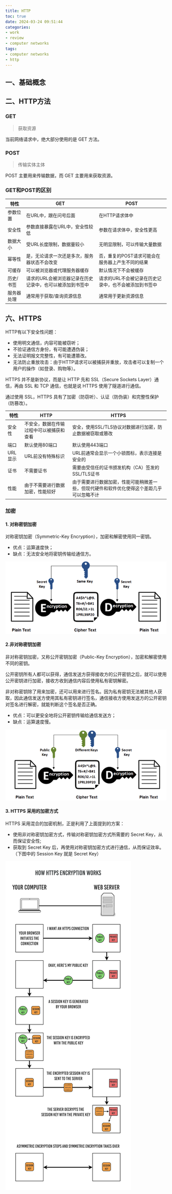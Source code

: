 ```yaml
---
title: HTTP
toc: true
date: 2024-03-24 09:51:44
categories:
- work
- review
- computer networks
tags:
- computer networks
- http
---
```


## 一、基础概念

<!--more-->

## 二、HTTP方法

### GET

> 获取资源

当前网络请求中，绝大部分使用的是 GET 方法。

###  POST

> 传输实体主体

POST 主要用来传输数据，而 GET 主要用来获取资源。

### GET和POST的区别

| 特性       | GET                                                       | POST                                                  |
| ---------- | --------------------------------------------------------- | ----------------------------------------------------- |
| 参数位置   | 在URL中，跟在问号后面                                     | 在HTTP请求体中                                        |
| 安全性     | 参数直接暴露在URL中，安全性较低                           | 参数在请求体中，安全性更高                            |
| 数据大小   | 受URL长度限制，数据量较小                                 | 无明显限制，可以传输大量数据                          |
| 幂等性     | 是，无论请求一次还是多次，服务器状态不会改变              | 否，重复的POST请求可能会在服务器上产生不同的结果      |
| 可缓存     | 可以被浏览器或代理服务器缓存                              | 默认情况下不会被缓存                                  |
| 历史/书签  | 请求的URL会被浏览器记录在历史记录中，也可以被添加到书签中 | 请求的URL不会被记录在历史记录中，也不会被添加到书签中 |
| 服务器处理 | 通常用于获取/查询资源信息                                 | 通常用于更新资源信息                                  |

## 六、HTTPS

HTTP有以下安全性问题：

- 使用明文通信，内容可能被窃听；
- 不验证通信方身份，有可能遭遇伪装；
- 无法证明报文完整性，有可能遭篡改。
- 无法防止重放攻击：由于HTTP请求可以被捕获并重放，攻击者可以复制一个用户的操作（如登录、购物等）。

HTTPS 并不是新协议，而是让 HTTP 先和 SSL（Secure Sockets Layer）通信，再由 SSL 和 TCP 通信，也就是说 HTTPS 使用了隧道进行通信。

通过使用 SSL，HTTPS 具有了加密（防窃听）、认证（防伪装）和完整性保护（防篡改）。

| 特性    | HTTP                                     | HTTPS                                                        |
| ------- | ---------------------------------------- | ------------------------------------------------------------ |
| 安全性  | 不安全，数据在传输过程中可以被捕获和查看 | 安全，使用SSL/TLS协议对数据进行加密，防止数据被窃取或篡改    |
| 端口    | 默认使用80端口                           | 默认使用443端口                                              |
| URL显示 | URL前没有特殊标识                        | URL前通常会显示一个小锁图标，表示连接是安全的                |
| 证书    | 不需要证书                               | 需要由受信任的证书颁发机构（CA）签发的SSL/TLS证书            |
| 性能    | 由于不需要进行数据加密，性能较好         | 由于需要进行数据加密，性能可能稍微差一些，但现代硬件和软件优化使得这个差距几乎可以忽略不计 |

### 加密

#### 1. 对称密钥加密

对称密钥加密（Symmetric-Key Encryption），加密和解密使用同一密钥。

- 优点：运算速度快；
- 缺点：无法安全地将密钥传输给通信方。

![image-20240324100426137](http/image-20240324100426137.png)

#### 2.非对称密钥加密

非对称密钥加密，又称公开密钥加密（Public-Key Encryption），加密和解密使用不同的密钥。

公开密钥所有人都可以获得，通信发送方获得接收方的公开密钥之后，就可以使用公开密钥进行加密，接收方收到通信内容后使用私有密钥解密。

非对称密钥除了用来加密，还可以用来进行签名。因为私有密钥无法被其他人获取，因此通信发送方使用其私有密钥进行签名，通信接收方使用发送方的公开密钥对签名进行解密，就能判断这个签名是否正确。

- 优点：可以更安全地将公开密钥传输给通信发送方；
- 缺点：运算速度慢。

![image-20240324100436612](http/image-20240324100436612.png)

#### 3. HTTPS 采用的加密方式

HTTPS 采用混合的加密机制，正是利用了上面提到的方案：

- 使用非对称密钥加密方式，传输对称密钥加密方式所需要的 Secret Key，从而保证安全性;
- 获取到 Secret Key 后，再使用对称密钥加密方式进行通信，从而保证效率。（下图中的 Session Key 就是 Secret Key）

![](http/https.png)
